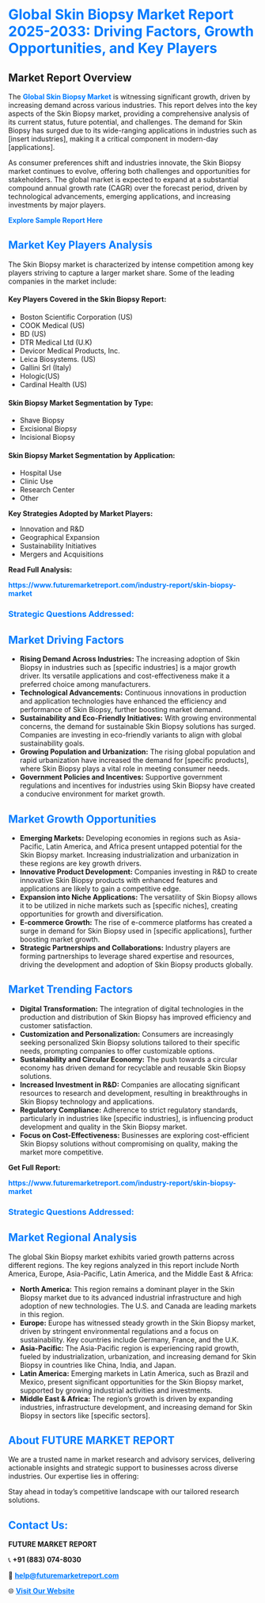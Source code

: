 <h1 style="color: #007BFF;">Global Skin Biopsy Market Report 2025-2033: Driving Factors, Growth Opportunities, and Key Players</h1>

<section id="overview">
<h2>Market Report Overview</h2>
<p>The <a href="https://www.futuremarketreport.com/industry-report/skin-biopsy-market" style="color: #007BFF; text-decoration: none;"><strong>Global Skin Biopsy Market</strong></a> is witnessing significant growth, driven by increasing demand across various industries. This report delves into the key aspects of the Skin Biopsy market, providing a comprehensive analysis of its current status, future potential, and challenges. The demand for Skin Biopsy has surged due to its wide-ranging applications in industries such as [insert industries], making it a critical component in modern-day [applications].</p>
<p>As consumer preferences shift and industries innovate, the Skin Biopsy market continues to evolve, offering both challenges and opportunities for stakeholders. The global market is expected to expand at a substantial compound annual growth rate (CAGR) over the forecast period, driven by technological advancements, emerging applications, and increasing investments by major players.</p>
</section>

<section id="overview">
<p><a href="https://www.futuremarketreport.com/request-sample/reportId=63056" style="color: #007BFF; text-decoration: none;"><strong>Explore Sample Report Here</strong></a></p>
</section>

<section id="key-players">
<h2 style="color: #007BFF;">Market Key Players Analysis</h2>
<p>The Skin Biopsy market is characterized by intense competition among key players striving to capture a larger market share. Some of the leading companies in the market include:</p>
<h4>Key Players Covered in the Skin Biopsy Report:</h4>
<ul><li>Boston Scientific Corporation (US)</li><li>COOK Medical (US)</li><li>BD (US)</li><li>DTR Medical Ltd (U.K)</li><li>Devicor Medical Products, Inc.</li><li>Leica Biosystems. (US)</li><li>Gallini Srl (Italy)</li><li>Hologic(US)</li><li>Cardinal Health (US)</li></ul>
<h4>Skin Biopsy Market Segmentation by Type:</h4>
<ul><li>Shave Biopsy</li><li>Excisional Biopsy</li><li>Incisional Biopsy</li></ul>

<h4>Skin Biopsy Market Segmentation by Application:</h4>
<ul><li>Hospital Use</li><li>Clinic Use</li><li>Research Center</li><li>Other</li></ul>
<p><strong>Key Strategies Adopted by Market Players:</strong></p>
<ul>
<li>Innovation and R&D</li>
<li>Geographical Expansion</li>
<li>Sustainability Initiatives</li>
<li>Mergers and Acquisitions</li>
</ul>
</section>

<section>
<p><strong>Read Full Analysis: </strong></p><a href="https://www.futuremarketreport.com/industry-report/skin-biopsy-market" style="color: #007BFF; text-decoration: none;"><strong>https://www.futuremarketreport.com/industry-report/skin-biopsy-market</strong></a>
<h3 style="color: #007BFF;">Strategic Questions Addressed:</h3>
</section>

<section id="driving-factors">
<h2 style="color: #007BFF;">Market Driving Factors</h2>
<ul>
<li><strong>Rising Demand Across Industries:</strong> The increasing adoption of Skin Biopsy in industries such as [specific industries] is a major growth driver. Its versatile applications and cost-effectiveness make it a preferred choice among manufacturers.</li>
<li><strong>Technological Advancements:</strong> Continuous innovations in production and application technologies have enhanced the efficiency and performance of Skin Biopsy, further boosting market demand.</li>
<li><strong>Sustainability and Eco-Friendly Initiatives:</strong> With growing environmental concerns, the demand for sustainable Skin Biopsy solutions has surged. Companies are investing in eco-friendly variants to align with global sustainability goals.</li>
<li><strong>Growing Population and Urbanization:</strong> The rising global population and rapid urbanization have increased the demand for [specific products], where Skin Biopsy plays a vital role in meeting consumer needs.</li>
<li><strong>Government Policies and Incentives:</strong> Supportive government regulations and incentives for industries using Skin Biopsy have created a conducive environment for market growth.</li>
</ul>
</section>

<section id="growth-opportunities">
<h2 style="color: #007BFF;">Market Growth Opportunities</h2>
<ul>
<li><strong>Emerging Markets:</strong> Developing economies in regions such as Asia-Pacific, Latin America, and Africa present untapped potential for the Skin Biopsy market. Increasing industrialization and urbanization in these regions are key growth drivers.</li>
<li><strong>Innovative Product Development:</strong> Companies investing in R&D to create innovative Skin Biopsy products with enhanced features and applications are likely to gain a competitive edge.</li>
<li><strong>Expansion into Niche Applications:</strong> The versatility of Skin Biopsy allows it to be utilized in niche markets such as [specific niches], creating opportunities for growth and diversification.</li>
<li><strong>E-commerce Growth:</strong> The rise of e-commerce platforms has created a surge in demand for Skin Biopsy used in [specific applications], further boosting market growth.</li>
<li><strong>Strategic Partnerships and Collaborations:</strong> Industry players are forming partnerships to leverage shared expertise and resources, driving the development and adoption of Skin Biopsy products globally.</li>
</ul>
</section>

<section id="trending-factors">
<h2 style="color: #007BFF;">Market Trending Factors</h2>
<ul>
<li><strong>Digital Transformation:</strong> The integration of digital technologies in the production and distribution of Skin Biopsy has improved efficiency and customer satisfaction.</li>
<li><strong>Customization and Personalization:</strong> Consumers are increasingly seeking personalized Skin Biopsy solutions tailored to their specific needs, prompting companies to offer customizable options.</li>
<li><strong>Sustainability and Circular Economy:</strong> The push towards a circular economy has driven demand for recyclable and reusable Skin Biopsy solutions.</li>
<li><strong>Increased Investment in R&D:</strong> Companies are allocating significant resources to research and development, resulting in breakthroughs in Skin Biopsy technology and applications.</li>
<li><strong>Regulatory Compliance:</strong> Adherence to strict regulatory standards, particularly in industries like [specific industries], is influencing product development and quality in the Skin Biopsy market.</li>
<li><strong>Focus on Cost-Effectiveness:</strong> Businesses are exploring cost-efficient Skin Biopsy solutions without compromising on quality, making the market more competitive.</li>
</ul>
</section>

<section>
<p><strong>Get Full Report: </strong></p><a href="https://www.futuremarketreport.com/industry-report/skin-biopsy-market" style="color: #007BFF; text-decoration: none;"><strong>https://www.futuremarketreport.com/industry-report/skin-biopsy-market</strong></a>
<h3 style="color: #007BFF;">Strategic Questions Addressed:</h3>
</section>


<section id="regional-analysis">
<h2 style="color: #007BFF;">Market Regional Analysis</h2>
<p>The global Skin Biopsy market exhibits varied growth patterns across different regions. The key regions analyzed in this report include North America, Europe, Asia-Pacific, Latin America, and the Middle East & Africa:</p>
<ul>
<li><strong>North America:</strong> This region remains a dominant player in the Skin Biopsy market due to its advanced industrial infrastructure and high adoption of new technologies. The U.S. and Canada are leading markets in this region.</li>
<li><strong>Europe:</strong> Europe has witnessed steady growth in the Skin Biopsy market, driven by stringent environmental regulations and a focus on sustainability. Key countries include Germany, France, and the U.K.</li>
<li><strong>Asia-Pacific:</strong> The Asia-Pacific region is experiencing rapid growth, fueled by industrialization, urbanization, and increasing demand for Skin Biopsy in countries like China, India, and Japan.</li>
<li><strong>Latin America:</strong> Emerging markets in Latin America, such as Brazil and Mexico, present significant opportunities for the Skin Biopsy market, supported by growing industrial activities and investments.</li>
<li><strong>Middle East & Africa:</strong> The region’s growth is driven by expanding industries, infrastructure development, and increasing demand for Skin Biopsy in sectors like [specific sectors].</li>
</ul>
</section>

<footer>
<h2 style="color: #007BFF;">About FUTURE MARKET REPORT</h2>
<p>We are a trusted name in market research and advisory services, delivering actionable insights and strategic support to businesses across diverse industries. Our expertise lies in offering:</p>

<p>Stay ahead in today’s competitive landscape with our tailored research solutions.</p>

<h2 style="color: #007BFF;">Contact Us:</h2>
<p><strong>FUTURE MARKET REPORT</strong></p>
<p>📞 <strong>+91 (883) 074-8030</strong></p>
<p>📧 <strong><a href="mailto:help@futuremarketreport.com" style="color: #007BFF;">help@futuremarketreport.com</a></strong></p>
<p>🌐 <strong><a href="https://www.futuremarketreport.com/" style="color: #007BFF;">Visit Our Website</a></strong></p>
</footer>